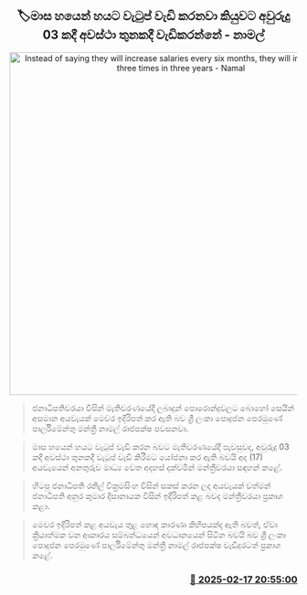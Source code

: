 <p align='center'><b><h2 align='center' title='Instead of saying they will increase salaries every six months, they will increase them three times in three years - Namal'>🏷මාස හයෙන් හයට වැටුප් වැඩි කරනවා කියුවට අවුරුදු 03 කදී අවස්ථා තුනකදී වැඩිකරන්​නේ - නාමල්</h2></b></p>
<p align='center'><img src='https://helakuru.sgp1.cdn.digitaloceanspaces.com/esana/images/lib/namal-rajapaksa-budget-2025.jpg' width='600' alt='Instead of saying they will increase salaries every six months, they will increase them three times in three years - Namal'></p>

> ජනාධිපතිවරයා විසින් මැතිවරණයේදී ලබාදුන් පොරොන්දුවලට බොහෝ සෙයින් අසමාන අයවැයක් මෙවර ඉදිරිපත් කර ඇති බව ශ්‍රී ලංකා පොදුජන පෙරමුණේ පාර්ලිමේන්තු මන්ත්‍රී නාමල් රාජපක්ෂ පවසනවා.

> මාස හයෙන් හයට වැටුප් වැඩි කරන බවට මැතිවරණයේදී පැවසුවද, අවුරුදු 03 කදී අවස්ථා තුනකදී වැටුප් වැඩි කිරීමට යෝජනා කර ඇති බවයි අද (17) අයවැයෙන් අනතුරුව මාධ්‍ය වෙත අදහස් දක්වමින් මන්ත්‍රීවරයා සඳහන් කළේ.

> හිටපු ජනාධිපති රනිල් වික්‍රමසිංහ විසින් සකස් කරන ලද අයවැයක් වත්මන් ජනාධිපති අනුර කුමාර දිසානායක විසින් ඉදිරිපත් කළ බවද මන්ත්‍රීවරයා ප්‍රකාශ කළා.

> මෙවර ඉදිරිපත් කළ අයවැය තුළ හොඳ කාරණා කිහිපයක්ද ඇති බවත්, ඒවා ක්‍රියාත්මක වන ආකාරය සම්බන්ධයෙන් අවධානයෙන් සිටින බවයි බව ශ්‍රී ලංකා පොදුජන පෙරමුණේ පාර්ලිමේන්තු මන්ත්‍රී නාමල් රාජපක්ෂ වැඩිදුරටත් ප්‍රකාශ කළේ. 



<h3 align='right'><a href='https://www.helakuru.lk/esana/p/107558/'>📅 2025-02-17 20:55:00</a></h3>
